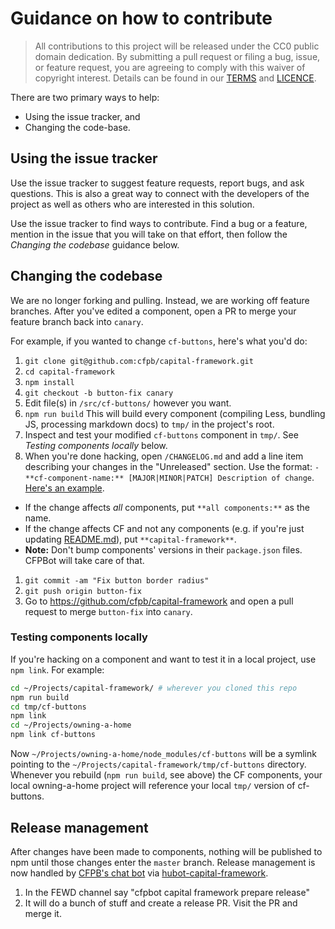 # Guidance on how to contribute

> All contributions to this project will be released under the CC0 public domain
> dedication. By submitting a pull request or filing a bug, issue, or
> feature request, you are agreeing to comply with this waiver of copyright interest.
> Details can be found in our [TERMS](TERMS.md) and [LICENCE](LICENSE).


There are two primary ways to help:
 - Using the issue tracker, and
 - Changing the code-base.


## Using the issue tracker

Use the issue tracker to suggest feature requests, report bugs, and ask questions.
This is also a great way to connect with the developers of the project as well
as others who are interested in this solution.  

Use the issue tracker to find ways to contribute. Find a bug or a feature, mention in
the issue that you will take on that effort, then follow the _Changing the codebase_
guidance below.


## Changing the codebase

We are no longer forking and pulling. Instead, we are working off feature branches.
After you've edited a component, open a PR to merge your feature branch back into `canary`.

For example, if you wanted to change `cf-buttons`, here's what you'd do:

1. `git clone git@github.com:cfpb/capital-framework.git`
1. `cd capital-framework`
1. `npm install`
1. `git checkout -b button-fix canary`
1. Edit file(s) in `/src/cf-buttons/` however you want.
1. `npm run build` This will build every component (compiling Less, bundling JS, processing markdown docs) to `tmp/` in the project's root.
1. Inspect and test your modified `cf-buttons` component in `tmp/`. See _Testing components locally_ below.
1. When you're done hacking, open `/CHANGELOG.md` and add a line item describing your changes in the "Unreleased" section.
Use the format: `- **cf-component-name:** [MAJOR|MINOR|PATCH] Description of change`.
[Here's an example](https://github.com/cfpb/capital-framework/pull/291/files#diff-4ac32a78649ca5bdd8e0ba38b7006a1eR12).
  - If the change affects *all* components, put `**all components:**` as the name.
  - If the change affects CF and not any components (e.g. if you're just updating [README.md](README.md)), put `**capital-framework**`.
  - **Note:** Don't bump components' versions in their `package.json` files. CFPBot will take care of that.
1. `git commit -am "Fix button border radius"`
1. `git push origin button-fix`
1. Go to https://github.com/cfpb/capital-framework and open a pull request to merge `button-fix` into `canary`.


### Testing components locally

If you're hacking on a component and want to test it in a local project, use `npm link`. For example:

```sh
cd ~/Projects/capital-framework/ # wherever you cloned this repo
npm run build
cd tmp/cf-buttons
npm link
cd ~/Projects/owning-a-home
npm link cf-buttons
```

Now `~/Projects/owning-a-home/node_modules/cf-buttons` will be a symlink pointing to the `~/Projects/capital-framework/tmp/cf-buttons` directory. Whenever you rebuild (`npm run build`, see above) the CF components, your local owning-a-home project will reference your local `tmp/` version of cf-buttons.


## Release management

After changes have been made to components, nothing will be published to npm until
those changes enter the `master` branch.
Release management is now handled by [CFPB's chat bot](https://github.com/cfpb/CFPBot) via [hubot-capital-framework](https://github.com/cfpb/hubot-capital-framework).

1. In the FEWD channel say "cfpbot capital framework prepare release"
1. It will do a bunch of stuff and create a release PR. Visit the PR and merge it.
